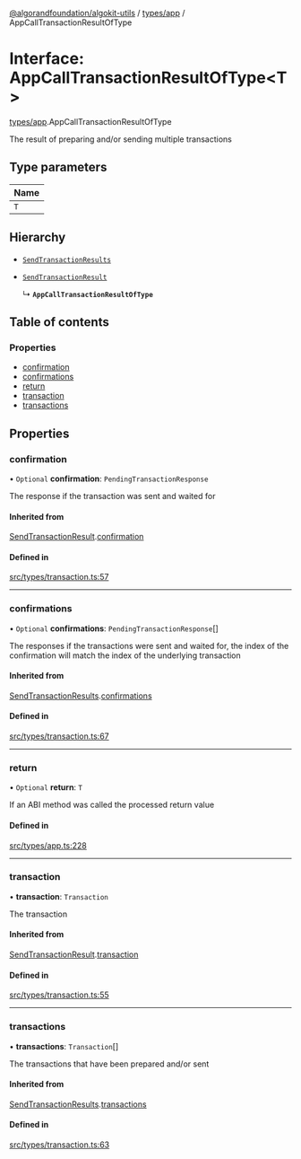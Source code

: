 [@algorandfoundation/algokit-utils](../README.md) / [types/app](../modules/types_app.md) / AppCallTransactionResultOfType

# Interface: AppCallTransactionResultOfType\<T\>

[types/app](../modules/types_app.md).AppCallTransactionResultOfType

The result of preparing and/or sending multiple transactions

## Type parameters

| Name |
| :------ |
| `T` |

## Hierarchy

- [`SendTransactionResults`](types_transaction.SendTransactionResults.md)

- [`SendTransactionResult`](types_transaction.SendTransactionResult.md)

  ↳ **`AppCallTransactionResultOfType`**

## Table of contents

### Properties

- [confirmation](types_app.AppCallTransactionResultOfType.md#confirmation)
- [confirmations](types_app.AppCallTransactionResultOfType.md#confirmations)
- [return](types_app.AppCallTransactionResultOfType.md#return)
- [transaction](types_app.AppCallTransactionResultOfType.md#transaction)
- [transactions](types_app.AppCallTransactionResultOfType.md#transactions)

## Properties

### confirmation

• `Optional` **confirmation**: `PendingTransactionResponse`

The response if the transaction was sent and waited for

#### Inherited from

[SendTransactionResult](types_transaction.SendTransactionResult.md).[confirmation](types_transaction.SendTransactionResult.md#confirmation)

#### Defined in

[src/types/transaction.ts:57](https://github.com/algorandfoundation/algokit-utils-ts/blob/main/src/types/transaction.ts#L57)

___

### confirmations

• `Optional` **confirmations**: `PendingTransactionResponse`[]

The responses if the transactions were sent and waited for,
the index of the confirmation will match the index of the underlying transaction

#### Inherited from

[SendTransactionResults](types_transaction.SendTransactionResults.md).[confirmations](types_transaction.SendTransactionResults.md#confirmations)

#### Defined in

[src/types/transaction.ts:67](https://github.com/algorandfoundation/algokit-utils-ts/blob/main/src/types/transaction.ts#L67)

___

### return

• `Optional` **return**: `T`

If an ABI method was called the processed return value

#### Defined in

[src/types/app.ts:228](https://github.com/algorandfoundation/algokit-utils-ts/blob/main/src/types/app.ts#L228)

___

### transaction

• **transaction**: `Transaction`

The transaction

#### Inherited from

[SendTransactionResult](types_transaction.SendTransactionResult.md).[transaction](types_transaction.SendTransactionResult.md#transaction)

#### Defined in

[src/types/transaction.ts:55](https://github.com/algorandfoundation/algokit-utils-ts/blob/main/src/types/transaction.ts#L55)

___

### transactions

• **transactions**: `Transaction`[]

The transactions that have been prepared and/or sent

#### Inherited from

[SendTransactionResults](types_transaction.SendTransactionResults.md).[transactions](types_transaction.SendTransactionResults.md#transactions)

#### Defined in

[src/types/transaction.ts:63](https://github.com/algorandfoundation/algokit-utils-ts/blob/main/src/types/transaction.ts#L63)
